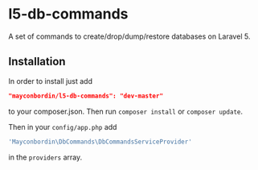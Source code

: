 # l5-db-commands

A set of commands to create/drop/dump/restore databases on Laravel 5.

## Installation

In order to install just add 

```json
"mayconbordin/l5-db-commands": "dev-master"
```

to your composer.json. Then run `composer install` or `composer update`.

Then in your `config/app.php` add 

```php
'Mayconbordin\DbCommands\DbCommandsServiceProvider'
```

in the `providers` array.
